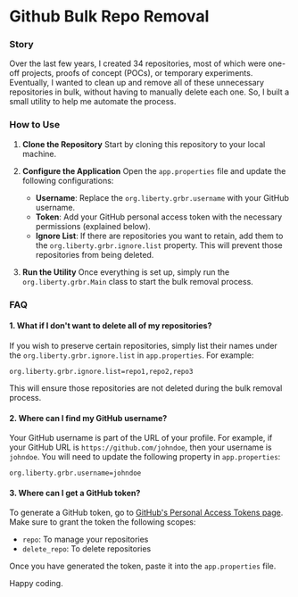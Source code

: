 # Github Bulk Repo Removal

### Story
Over the last few years, I created 34 repositories, most of which were one-off projects, proofs of concept (POCs), or temporary experiments. Eventually, I wanted to clean up and remove all of these unnecessary repositories in bulk, without having to manually delete each one. So, I built a small utility to help me automate the process.

### How to Use

1. **Clone the Repository**
   Start by cloning this repository to your local machine.

2. **Configure the Application**
   Open the `app.properties` file and update the following configurations:
   - **Username**: Replace the `org.liberty.grbr.username` with your GitHub username.
   - **Token**: Add your GitHub personal access token with the necessary permissions (explained below).
   - **Ignore List**: If there are repositories you want to retain, add them to the `org.liberty.grbr.ignore.list` property. This will prevent those repositories from being deleted.

3. **Run the Utility**
   Once everything is set up, simply run the `org.liberty.grbr.Main` class to start the bulk removal process.

### FAQ

#### 1. What if I don't want to delete all of my repositories?
If you wish to preserve certain repositories, simply list their names under the `org.liberty.grbr.ignore.list` in `app.properties`. For example:
```properties
org.liberty.grbr.ignore.list=repo1,repo2,repo3
```
This will ensure those repositories are not deleted during the bulk removal process.

#### 2. Where can I find my GitHub username?
Your GitHub username is part of the URL of your profile. For example, if your GitHub URL is `https://github.com/johndoe`, then your username is `johndoe`. You will need to update the following property in `app.properties`:
```properties
org.liberty.grbr.username=johndoe
```

#### 3. Where can I get a GitHub token?
To generate a GitHub token, go to [GitHub's Personal Access Tokens page](https://github.com/settings/tokens). Make sure to grant the token the following scopes:
- `repo`: To manage your repositories
- `delete_repo`: To delete repositories

Once you have generated the token, paste it into the `app.properties` file.

Happy coding.
